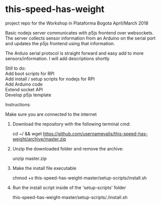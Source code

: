 # this-speed-has-weight
project repo for the Workshop in Plataforma Bogota April/March 2018
<br>

Basic nodejs server communicates with p5js frontend over websockets. <br>
The server collects sensor information from an Arduino on the serial port and updates the p5js frontend using that information.<br>

The Arduio serial protocol is straight forward and easy add to more sensors/information. I will add descriptions shortly<br>

Still to do:<br>
Add boot scripts for RPI<br>
Add install / setup scripts for nodejs for RPI<br>
Add Arduino code<br>
Extend socket API<br>
Develop p5js template<br>


Instructions:

Make sure you are connected to the internet

1. Download the repository with the following terminal cmd:

      cd ~/ && wget https://github.com/usernamevalis/this-speed-has-weight/archive/master.zip

2. Unzip the downloaded folder and remove the archive:

      unzip master.zip

3. Make the install file executable

      chmod +x this-speed-has-weight-master/setup-scripts/install.sh

4. Run the install script inside of the 'setup-scripts' folder

      this-speed-has-weight-master/setup-scripts/./install.sh
